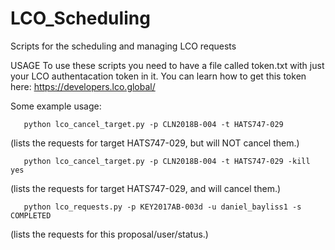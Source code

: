 # LCO_Scheduling
Scripts for the scheduling and managing LCO requests

USAGE
To use these scripts you need to have a file called token.txt with just your LCO authentacation token in it.  You can learn how to get this token here:
https://developers.lco.global/

Some example usage:

       python lco_cancel_target.py -p CLN2018B-004 -t HATS747-029
(lists the requests for target HATS747-029, but will NOT cancel them.)       

       python lco_cancel_target.py -p CLN2018B-004 -t HATS747-029 -kill yes
(lists the requests for target HATS747-029, and will cancel them.)       

       python lco_requests.py -p KEY2017AB-003d -u daniel_bayliss1 -s COMPLETED
(lists the requests for this proposal/user/status.)       
